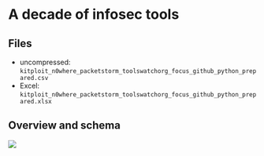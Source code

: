 A decade of infosec tools
=========================

Files
-----
* uncompressed: `kitploit_n0where_packetstorm_toolswatchorg_focus_github_python_prepared.csv`
* Excel: `kitploit_n0where_packetstorm_toolswatchorg_focus_github_python_prepared.xlsx`


Overview and schema
-------------------
![](images/overview.png)